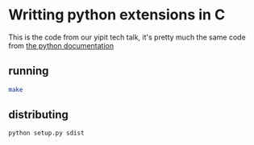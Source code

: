 # Writting python extensions in C

This is the code from our yipit tech talk, it's pretty much the same code from [the python documentation](http://docs.python.org/2/extending/building.html)

## running

```bash
make
```

## distributing

```bash
python setup.py sdist
```

